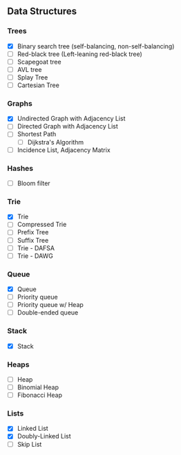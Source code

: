 
## Data Structures

### Trees

- [x] Binary search tree (self-balancing, non-self-balancing)
- [ ] Red-black tree (Left-leaning red-black tree)
- [ ] Scapegoat tree
- [ ] AVL tree
- [ ] Splay Tree
- [ ] Cartesian Tree

### Graphs

- [x] Undirected Graph with Adjacency List
- [ ] Directed Graph with Adjacency List
- [ ] Shortest Path
  - [ ] Dijkstra's Algorithm
- [ ] Incidence List, Adjacency Matrix

### Hashes

- [ ] Bloom filter

### Trie

- [x] Trie
- [ ] Compressed Trie
- [ ] Prefix Tree
- [ ] Suffix Tree
- [ ] Trie - DAFSA
- [ ] Trie - DAWG

### Queue

- [x] Queue
- [ ] Priority queue
- [ ] Priority queue w/ Heap
- [ ] Double-ended queue

### Stack 

- [x] Stack

### Heaps

- [ ] Heap
- [ ] Binomial Heap
- [ ] Fibonacci Heap

### Lists

- [x] Linked List
- [x] Doubly-Linked List
- [ ] Skip List
